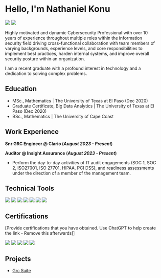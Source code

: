 # Hello, I'm Nathaniel Konu
<a href="https://linkedin.com/in/nkonu"><img src="https://img.shields.io/badge/-LinkedIn-0072b1?&style=for-the-badge&logo=linkedin&logoColor=white" /></a>
<a href="https://www.youtube.com/channel/UClRL3C3I8eWrlbISV1n1Bgg"><img src="https://img.shields.io/badge/-YouTube-FF0000?&style=for-the-badge&logo=youtube&logoColor=white" /></a>


Highly motivated and dynamic Cybersecurity Professional with over 10 years of experience throughout multiple roles within the information security field driving cross-functional collaboration with team members of varying backgrounds, experience levels, and core responsibilities to implement best practices, harden internal systems, and improve overall security posture within an organization.


I am a recent graduate with a profound interest in technology and a dedication to solving complex problems.

## Education

- MSc., Mathematics | The University of Texas at El Paso (Dec 2020)
- Graduate Certificate, Big Data Analytics | The University of Texas at El Paso (Dec 2020)
- BSc., Mathematics | The University of Cape Coast

## Work Experience 
**Snr GRC Engineer @ Clario (_August 2023 - Present_)**


**Auditor @ Insight Assurance (_August 2023 - Present_)**
- Perform the day-to-day activities of IT audit engagements (SOC 1, SOC 2, ISO27001, ISO 27701, HIPAA, PCI DSS), and readiness assessments under the direction of a member of the management team.

## Technical Tools

<div>
    <img src="https://img.shields.io/badge/-Microsoft_Defender_for_Endpoint-00A4EF?&style=for-the-badge&logo=Microsoft&logoColor=white" />
    <img src="https://img.shields.io/badge/-Microsoft_Sentinel-0078D4?&style=for-the-badge&logo=Microsoft&logoColor=white" />
    <img src="https://img.shields.io/badge/-Splunk-000000?&style=for-the-badge&logo=Splunk&logoColor=white" />
    <img src="https://img.shields.io/badge/-AuditBoard-005EB8?&style=for-the-badge&logo=AuditBoard&logoColor=white" />
    <img src="https://img.shields.io/badge/-KnowBe4-F36F21?&style=for-the-badge&logo=KnowBe4&logoColor=white" />
    <img src="https://img.shields.io/badge/-ServiceNow-00C6A2?&style=for-the-badge&logo=ServiceNow&logoColor=white" />
    <img src="https://img.shields.io/badge/-Jira-0052CC?&style=for-the-badge&logo=Jira&logoColor=white" />
</div>

## Certifications
[Provide certifications that you have obtained. Use ChatGPT to help create the link - Remove this afterwards]]
<div>
<img src="https://img.shields.io/badge/-Security%2B-FF0000?&style=for-the-badge&logo=CompTIA&logoColor=white" />
<img src="https://img.shields.io/badge/-CySA%2B-007ACC?&style=for-the-badge&logo=CompTIA&logoColor=white" />
<img src="https://img.shields.io/badge/-CISA-003366?&style=for-the-badge&logo=ISACA&logoColor=white" />
<img src="https://img.shields.io/badge/-CISM-003366?&style=for-the-badge&logo=ISACA&logoColor=white" />
<img src="https://img.shields.io/badge/-ISO%2FIEC%2027001-DC143C?&style=for-the-badge&logo=PECB&logoColor=white" />
</div>

## Projects
- <a href = "https://github.com/relevantGRC/grc-suite">Grc Suite</a>


